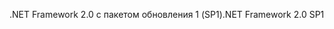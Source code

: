 <span data-ttu-id="28c42-101">.NET Framework 2.0 с пакетом обновления 1 (SP1)</span><span class="sxs-lookup"><span data-stu-id="28c42-101">.NET Framework 2.0 SP1</span></span>